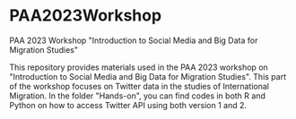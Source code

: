# PAA2023Workshop
PAA 2023 Workshop "Introduction to Social Media and Big Data for Migration Studies"


This repository provides materials used in the PAA 2023 workshop on "Introduction to Social Media and Big Data for Migration Studies". This part of the workshop focuses on Twitter data in the studies of International Migration. In the folder "Hands-on", you can find codes in both R and Python on how to access Twitter API using both version 1 and 2.
